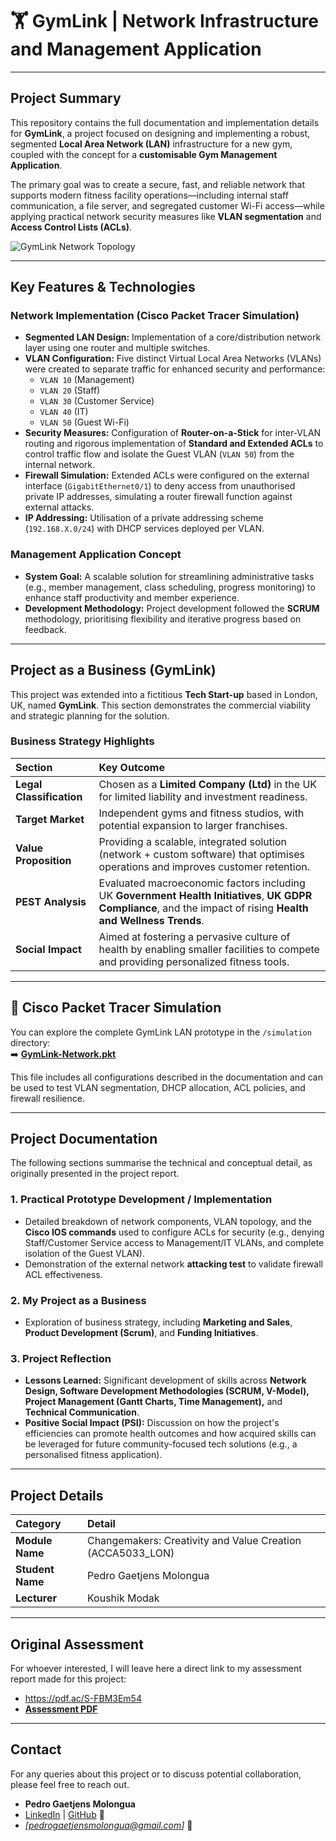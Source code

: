 # 🏋️ **GymLink** | Network Infrastructure and Management Application

***

## **Project Summary**

This repository contains the full documentation and implementation details for **GymLink**, a project focused on designing and implementing a robust, segmented **Local Area Network (LAN)** infrastructure for a new gym, coupled with the concept for a **customisable Gym Management Application**.

The primary goal was to create a secure, fast, and reliable network that supports modern fitness facility operations—including internal staff communication, a file server, and segregated customer Wi-Fi access—while applying practical network security measures like **VLAN segmentation** and **Access Control Lists (ACLs)**.

![GymLink Network Topology](https://res.cloudinary.com/df9vvy76v/image/upload/v1759662570/GymLink-Network-Topology/GymLink-Network-Topology_wjzss5.png)

***

## **Key Features & Technologies**

### **Network Implementation (Cisco Packet Tracer Simulation)**
* **Segmented LAN Design:** Implementation of a core/distribution network layer using one router and multiple switches.
* **VLAN Configuration:** Five distinct Virtual Local Area Networks (VLANs) were created to separate traffic for enhanced security and performance:
    * `VLAN 10` (Management)
    * `VLAN 20` (Staff)
    * `VLAN 30` (Customer Service)
    * `VLAN 40` (IT)
    * `VLAN 50` (Guest Wi-Fi)
* **Security Measures:** Configuration of **Router-on-a-Stick** for inter-VLAN routing and rigorous implementation of **Standard and Extended ACLs** to control traffic flow and isolate the Guest VLAN (`VLAN 50`) from the internal network.
* **Firewall Simulation:** Extended ACLs were configured on the external interface (`GigabitEthernet0/1`) to deny access from unauthorised private IP addresses, simulating a router firewall function against external attacks.
* **IP Addressing:** Utilisation of a private addressing scheme (`192.168.X.0/24`) with DHCP services deployed per VLAN.

### **Management Application Concept**
* **System Goal:** A scalable solution for streamlining administrative tasks (e.g., member management, class scheduling, progress monitoring) to enhance staff productivity and member experience.
* **Development Methodology:** Project development followed the **SCRUM** methodology, prioritising flexibility and iterative progress based on feedback.

***

## **Project as a Business (GymLink)**

This project was extended into a fictitious **Tech Start-up** based in London, UK, named **GymLink**. This section demonstrates the commercial viability and strategic planning for the solution.

### **Business Strategy Highlights**
| Section | Key Outcome |
| :--- | :--- |
| **Legal Classification** | Chosen as a **Limited Company (Ltd)** in the UK for limited liability and investment readiness. |
| **Target Market** | Independent gyms and fitness studios, with potential expansion to larger franchises. |
| **Value Proposition** | Providing a scalable, integrated solution (network + custom software) that optimises operations and improves customer retention. |
| **PEST Analysis** | Evaluated macroeconomic factors including UK **Government Health Initiatives**, **UK GDPR Compliance**, and the impact of rising **Health and Wellness Trends**. |
| **Social Impact** | Aimed at fostering a pervasive culture of health by enabling smaller facilities to compete and providing personalized fitness tools. |

***

## 🧩 Cisco Packet Tracer Simulation

You can explore the complete GymLink LAN prototype in the `/simulation` directory:  
➡️ [**GymLink-Network.pkt**](./simulation/GymLink-Network.pkt)

This file includes all configurations described in the documentation and can be used to test VLAN segmentation, DHCP allocation, ACL policies, and firewall resilience.

***

## **Project Documentation**

The following sections summarise the technical and conceptual detail, as originally presented in the project report.

### **1. Practical Prototype Development / Implementation**
* Detailed breakdown of network components, VLAN topology, and the **Cisco IOS commands** used to configure ACLs for security (e.g., denying Staff/Customer Service access to Management/IT VLANs, and complete isolation of the Guest VLAN).
* Demonstration of the external network **attacking test** to validate firewall ACL effectiveness.

### **2. My Project as a Business**
* Exploration of business strategy, including **Marketing and Sales**, **Product Development (Scrum)**, and **Funding Initiatives**.

### **3. Project Reflection**
* **Lessons Learned:** Significant development of skills across **Network Design, Software Development Methodologies (SCRUM, V-Model), Project Management (Gantt Charts, Time Management),** and **Technical Communication**.
* **Positive Social Impact (PSI):** Discussion on how the project's efficiencies can promote health outcomes and how acquired skills can be leveraged for future community-focused tech solutions (e.g., a personalised fitness application).

***

## **Project Details**

| Category | Detail |
| :--- | :--- |
| **Module Name** | Changemakers: Creativity and Value Creation (ACCA5033_LON) |
| **Student Name** | Pedro Gaetjens Molongua |
| **Lecturer** | Koushik Modak |

*** 

##  **Original Assessment** 
For whoever interested, I will leave here a direct link to my assessment report made for this project: 
* https://pdf.ac/S-FBM3Em54 
* [**Assessment PDF**](http://pdf.ac/S-FBM3Em54 "**Assessment PDF**")

***

## **Contact**

For any queries about this project or to discuss potential collaboration, please feel free to reach out.

* **Pedro Gaetjens Molongua**
* [LinkedIn](https://linkedin.com/in/pedro-g-a81978214) | [GitHub](https://github.com/PedrxG) 🌱
* *\[pedrogaetjensmolongua@gmail.com]* 📧
